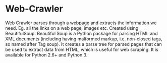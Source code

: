# Web-Crawler
Web Crawler parses through a webpage and extracts the information we need. Eg. all the links on a web page, images etc.
Created using BeautifulSoup.
Beautiful Soup is a Python package for parsing HTML and XML documents (including having malformed markup, i.e. non-closed tags, so named after Tag soup). It creates a parse tree for parsed pages that can be used to extract data from HTML, which is useful for web scraping. It is available for Python 2.6+ and Python 3.
